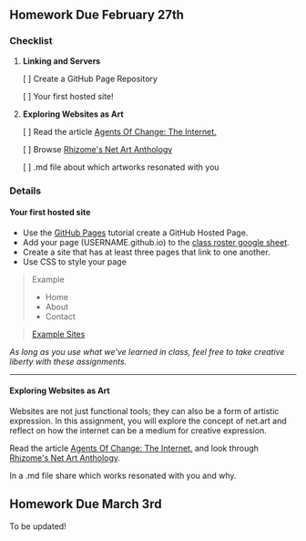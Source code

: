 ## Homework Due February 27th

### Checklist

1. **Linking and Servers**

   [ ] Create a GitHub Page Repository

   [ ] Your first hosted site!

2. **Exploring Websites as Art**

   [ ] Read the article [Agents Of Change: The Internet.](https://magazine.artland.com/agents-of-change-internet-net-art-how-the-world-wide-web-has-affected-the-way-we-make-art/)

   [ ] Browse [Rhizome's Net Art Anthology](https://anthology.rhizome.org/)

   [ ] .md file about which artworks resonated with you

### Details

#### Your first hosted site

- Use the [GitHub Pages](https://pages.github.com/) tutorial create a GitHub Hosted Page.
- Add your page (USERNAME.github.io) to the [class roster google sheet](https://docs.google.com/spreadsheets/d/1mypPKpLeb8K2L3tSgLmB0cUEQaopdfFvYwfKA70r1gQ/edit?usp=sharing).
- Create a site that has at least three pages that link to one another.
- Use CSS to style your page

> Example
>
> - Home
> - About
> - Contact

> [Example Sites](https://samdear.github.io/LinkingExample/)

_As long as you use what we've learned in class, feel free to take creative liberty with these assignments._

---

#### Exploring Websites as Art

Websites are not just functional tools; they can also be a form of artistic expression. In this assignment, you will explore the concept of net.art and reflect on how the internet can be a medium for creative expression.

Read the article [Agents Of Change: The Internet.](https://magazine.artland.com/agents-of-change-internet-net-art-how-the-world-wide-web-has-affected-the-way-we-make-art/) and look through [Rhizome's Net Art Anthology](https://anthology.rhizome.org/).

In a .md file share which works resonated with you and why.

## Homework Due March 3rd

To be updated!

<!-- ### Checklist

1. **Challenge**

   [ ] Complete the [MDN Web Docs Box Model Challenge](https://developer.mozilla.org/en-US/docs/Learn_web_development/Core/Styling_basics/Box_Model_Tasks)

2. **Optional**

   [ ] Look through [Margins, padding, and borders](https://developer.mozilla.org/en-US/docs/Learn_web_development/Core/Styling_basics/Box_model#the_alternative_css_box_model:~:text=think%20it%20is!-,Margins%2C%20padding%2C%20and%20borders,-You%27ve%20already%20seen) portion of the MDN walkthrough.

### Details

#### Challenge

- Complete the [MDN Web Docs Box Model Challenge](https://developer.mozilla.org/en-US/docs/Learn_web_development/Core/Styling_basics/Box_Model_Tasks)
- Upload the `.html` (and `.css` if external) to this weeks HW folder in your repository.

--- -->
